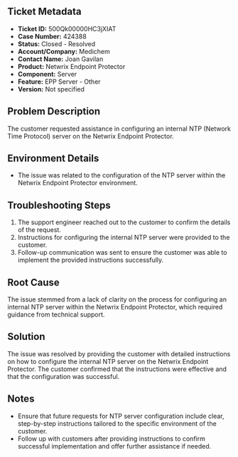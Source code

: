 ## Ticket Metadata
- **Ticket ID:** 500Qk00000HC3jXIAT
- **Case Number:** 424388
- **Status:** Closed - Resolved
- **Account/Company:** Medichem
- **Contact Name:** Joan Gavilan
- **Product:** Netwrix Endpoint Protector
- **Component:** Server
- **Feature:** EPP Server - Other
- **Version:** Not specified

## Problem Description
The customer requested assistance in configuring an internal NTP (Network Time Protocol) server on the Netwrix Endpoint Protector.

## Environment Details
- The issue was related to the configuration of the NTP server within the Netwrix Endpoint Protector environment.

## Troubleshooting Steps
1. The support engineer reached out to the customer to confirm the details of the request.
2. Instructions for configuring the internal NTP server were provided to the customer.
3. Follow-up communication was sent to ensure the customer was able to implement the provided instructions successfully.

## Root Cause
The issue stemmed from a lack of clarity on the process for configuring an internal NTP server within the Netwrix Endpoint Protector, which required guidance from technical support.

## Solution
The issue was resolved by providing the customer with detailed instructions on how to configure the internal NTP server on the Netwrix Endpoint Protector. The customer confirmed that the instructions were effective and that the configuration was successful.

## Notes
- Ensure that future requests for NTP server configuration include clear, step-by-step instructions tailored to the specific environment of the customer.
- Follow up with customers after providing instructions to confirm successful implementation and offer further assistance if needed.